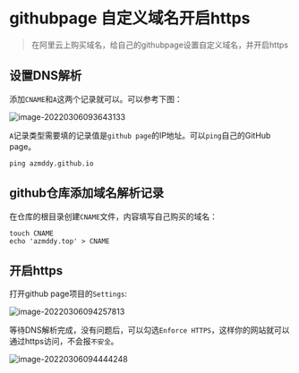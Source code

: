 # githubpage 自定义域名开启https

> 在阿里云上购买域名，给自己的githubpage设置自定义域名，并开启https



## 设置DNS解析



添加`CNAME`和`A`这两个记录就可以。可以参考下图：

![image-20220306093643133](https://cdn.jsdelivr.net/gh/AZMDDY/imgs/img/image-20220306093643133.png)

`A`记录类型需要填的记录值是`github page`的IP地址。可以`ping`自己的GitHub page。

```shell
ping azmddy.github.io
```

## github仓库添加域名解析记录

在仓库的根目录创建`CNAME`文件，内容填写自己购买的域名：

```shell
touch CNAME
echo 'azmddy.top' > CNAME
```



## 开启https

打开github page项目的`Settings`:

![image-20220306094257813](https://cdn.jsdelivr.net/gh/AZMDDY/imgs/img/image-20220306094257813.png)

等待DNS解析完成，没有问题后，可以勾选`Enforce HTTPS`，这样你的网站就可以通过https访问，不会报`不安全`。

![image-20220306094444248](https://cdn.jsdelivr.net/gh/AZMDDY/imgs/img/image-20220306094444248.png)


